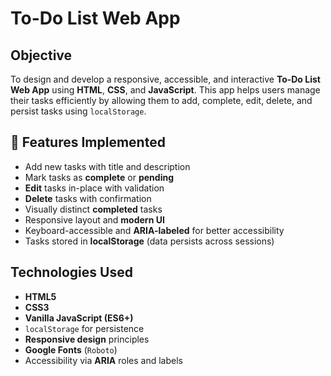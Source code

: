 # To-Do List Web App

## Objective
To design and develop a responsive, accessible, and interactive **To-Do List Web App** using **HTML**, **CSS**, and **JavaScript**. This app helps users manage their tasks efficiently by allowing them to add, complete, edit, delete, and persist tasks using `localStorage`.


## 🔧 Features Implemented
-  Add new tasks with title and description
-  Mark tasks as **complete** or **pending**
-  **Edit** tasks in-place with validation
-  **Delete** tasks with confirmation
-  Visually distinct **completed** tasks
-  Responsive layout and **modern UI**
-  Keyboard-accessible and **ARIA-labeled** for better accessibility
-  Tasks stored in **localStorage** (data persists across sessions)

## Technologies Used
- **HTML5**
- **CSS3**
- **Vanilla JavaScript (ES6+)**
- `localStorage` for persistence
- **Responsive design** principles
- **Google Fonts** (`Roboto`)
- Accessibility via **ARIA** roles and labels
